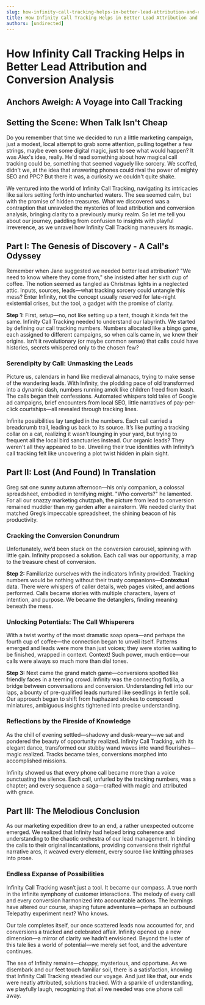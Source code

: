 ```yaml
---
slug: how-infinity-call-tracking-helps-in-better-lead-attribution-and-conversion-analysis
title: How Infinity Call Tracking Helps in Better Lead Attribution and Conversion Analysis
authors: [undirected]
---
```



# How Infinity Call Tracking Helps in Better Lead Attribution and Conversion Analysis

## Anchors Aweigh: A Voyage into Call Tracking

## Setting the Scene: When Talk Isn't Cheap

Do you remember that time we decided to run a little marketing campaign, just a modest, local attempt to grab some attention, pulling together a few strings, maybe even some digital magic, just to see what would happen? It was Alex's idea, really. He'd read something about how magical call tracking could be, something that seemed vaguely like sorcery. We scoffed, didn't we, at the idea that answering phones could rival the power of mighty SEO and PPC? But there it was, a curiosity we couldn't quite shake.

We ventured into the world of Infinity Call Tracking, navigating its intricacies like sailors setting forth into uncharted waters. The sea seemed calm, but with the promise of hidden treasures. What we discovered was a contraption that unraveled the mysteries of lead attribution and conversion analysis, bringing clarity to a previously murky realm. So let me tell you about our journey, paddling from confusion to insights with playful irreverence, as we unravel how Infinity Call Tracking maneuvers its magic.

## Part I: The Genesis of Discovery - A Call's Odyssey

Remember when Jane suggested we needed better lead attribution? "We need to know where they come from," she insisted after her sixth cup of coffee. The notion seemed as tangled as Christmas lights in a neglected attic. Inputs, sources, leads—what tracking sorcery could untangle this mess? Enter Infinity, not the concept usually reserved for late-night existential crises, but the tool, a gadget with the promise of clarity.

**Step 1:** First, setup—no, not like setting up a tent, though it kinda felt the same. Infinity Call Tracking needed to understand our labyrinth. We started by defining our call tracking numbers. Numbers allocated like a bingo game, each assigned to different campaigns, so when calls came in, we knew their origins. Isn’t it revolutionary (or maybe common sense) that calls could have histories, secrets whispered only to the chosen few?

### Serendipity by Call: Unmasking the Leads

Picture us, calendars in hand like medieval almanacs, trying to make sense of the wandering leads. With Infinity, the plodding pace of old transformed into a dynamic dash, numbers running amok like children freed from leash. The calls began their confessions. Automated whispers told tales of Google ad campaigns, brief encounters from local SEO, little narratives of pay-per-click courtships—all revealed through tracking lines.

Infinite possibilities lay tangled in the numbers. Each call carried a breadcrumb trail, leading us back to its source. It’s like putting a tracking collar on a cat, realizing it wasn’t lounging in your yard, but trying to frequent all the local bird sanctuaries instead. Our organic leads? They weren't all they appeared to be. Unveiling their true identities with Infinity’s call tracking felt like uncovering a plot twist hidden in plain sight.

## Part II: Lost (And Found) In Translation

Greg sat one sunny autumn afternoon—his only companion, a colossal spreadsheet, embodied in terrifying might. "Who converts?" he lamented. For all our snazzy marketing chutzpah, the picture from lead to conversion remained muddier than my garden after a rainstorm. We needed clarity that matched Greg’s impeccable spreadsheet, the shining beacon of his productivity.

### Cracking the Conversion Conundrum

Unfortunately, we’d been stuck on the conversion carousel, spinning with little gain. Infinity proposed a solution. Each call was our opportunity, a map to the treasure chest of conversion.

**Step 2:** Familiarize ourselves with the indicators Infinity provided. Tracking numbers would be nothing without their trusty companions—**Contextual** data. There were whispers of caller details, web pages visited, and actions performed. Calls became stories with multiple characters, layers of intention, and purpose. We became the detanglers, finding meaning beneath the mess.

### Unlocking Potentials: The Call Whisperers

With a twist worthy of the most dramatic soap opera—and perhaps the fourth cup of coffee—the connection began to unveil itself. Patterns emerged and leads were more than just voices; they were stories waiting to be finished, wrapped in context. Context! Such power, much entice—our calls were always so much more than dial tones.

**Step 3:** Next came the grand match game—conversions spotted like friendly faces in a teeming crowd. Infinity was the connecting flotilla, a bridge between conversations and conversion. Understanding fell into our laps, a bounty of pre-qualified leads nurtured like seedlings in fertile soil. Our approach began to shift from haphazard strokes to composed miniatures, ambiguous insights tightened into precise understanding.

### Reflections by the Fireside of Knowledge 

As the chill of evening settled—shadowy and dusk-weary—we sat and pondered the beauty of opportunity realized. Infinity Call Tracking, with its elegant dance, transformed our stubby wand waves into wand flourishes—magic realized. Tracks became tales, conversions morphed into accomplished missions.

Infinity showed us that every phone call became more than a voice punctuating the silence. Each call, unfurled by the tracking numbers, was a chapter; and every sequence a saga—crafted with magic and attributed with grace.

## Part III: The Melodious Conclusion

As our marketing expedition drew to an end, a rather unexpected outcome emerged. We realized that Infinity had helped bring coherence and understanding to the chaotic orchestra of our lead management. In binding the calls to their original incantations, providing conversions their rightful narrative arcs, it weaved every element, every source like knitting phrases into prose.

### Endless Expanse of Possibilities

Infinity Call Tracking wasn’t just a tool. It became our compass. A true north in the infinite symphony of customer interactions. The melody of every call and every conversion harmonized into accountable actions. The learnings have altered our course, shaping future adventures—perhaps an outbound Telepathy experiment next? Who knows.

Our tale completes itself, our once scattered leads now accounted for, and conversions a tracked and celebrated affair. Infinity opened up a new dimension—a mirror of clarity we hadn’t envisioned. Beyond the luster of this tale lies a world of potential—we merely set foot, and the adventure continues.

The sea of Infinity remains—choppy, mysterious, and opportune. As we disembark and our feet touch familiar soil, there is a satisfaction, knowing that Infinity Call Tracking steadied our voyage. And just like that, our ends were neatly attributed, solutions tracked. With a sparkle of understanding, we playfully laugh, recognizing that all we needed was one phone call away.